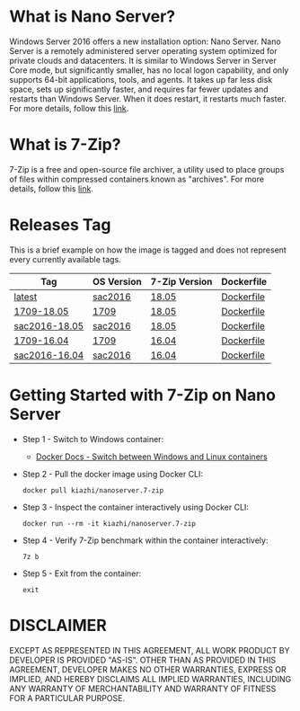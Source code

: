 # What is Nano Server?

Windows Server 2016 offers a new installation option: Nano Server. Nano Server is a remotely administered server operating system optimized for private clouds and datacenters. It is similar to Windows Server in Server Core mode, but significantly smaller, has no local logon capability, and only supports 64-bit applications, tools, and agents. It takes up far less disk space, sets up significantly faster, and requires far fewer updates and restarts than Windows Server. When it does restart, it restarts much faster. For more details, follow this [link](https://docs.microsoft.com/en-us/windows-server/get-started/getting-started-with-nano-server).

# What is 7-Zip?

7-Zip is a free and open-source file archiver, a utility used to place groups of files within compressed containers known as "archives". For more details, follow this [link](https://www.7-zip.org/).

# Releases Tag

This is a brief example on how the image is tagged and does not represent every currently available tags.

| Tag | OS Version | 7-Zip Version | Dockerfile |
| -- | -- | -- | -- |
| [latest](https://hub.docker.com/r/kiazhi/nanoserver.rethinkdb/tags/) | [sac2016](https://hub.docker.com/r/microsoft/nanoserver/) | [18.05](https://www.7-zip.org/download.html) | [Dockerfile](https://github.com/kiazhi/Windows-Containers/tree/master/dockerfiles/nanoserver/7-zip/sac2016-18.05/Dockerfile) |
| [1709-18.05](https://hub.docker.com/r/kiazhi/nanoserver.rethinkdb/tags/) | [1709](https://hub.docker.com/r/microsoft/nanoserver/) | [18.05](https://www.7-zip.org/download.html) | [Dockerfile](https://github.com/kiazhi/Windows-Containers/tree/master/dockerfiles/nanoserver/7-zip/1709-18.05/Dockerfile) |
| [sac2016-18.05](https://hub.docker.com/r/kiazhi/nanoserver.rethinkdb/tags/) | [sac2016](https://hub.docker.com/r/microsoft/nanoserver/) | [18.05](https://www.7-zip.org/download.html) | [Dockerfile](https://github.com/kiazhi/Windows-Containers/tree/master/dockerfiles/nanoserver/7-zip/sac2016-18.05/Dockerfile) |
| [1709-16.04](https://hub.docker.com/r/kiazhi/nanoserver.rethinkdb/tags/) | [1709](https://hub.docker.com/r/microsoft/nanoserver/) | [16.04](https://www.7-zip.org/download.html) | [Dockerfile](https://github.com/kiazhi/Windows-Containers/tree/master/dockerfiles/nanoserver/7-zip/1709-16.04/Dockerfile) |
| [sac2016-16.04](https://hub.docker.com/r/kiazhi/nanoserver.rethinkdb/tags/) | [sac2016](https://hub.docker.com/r/microsoft/nanoserver/) | [16.04](https://www.7-zip.org/download.html) | [Dockerfile](https://github.com/kiazhi/Windows-Containers/tree/master/dockerfiles/nanoserver/7-zip/sac2016-16.04/Dockerfile) |


# Getting Started with 7-Zip on Nano Server

- Step 1 - Switch to Windows container:
    - [Docker Docs - Switch between Windows and Linux containers](https://docs.docker.com/docker-for-windows/#switch-between-windows-and-linux-containers)


- Step 2 - Pull the docker image using Docker CLI:

    ```shell
    docker pull kiazhi/nanoserver.7-zip
    ```


- Step 3 - Inspect the container interactively using Docker CLI:

    ```shell
    docker run --rm -it kiazhi/nanoserver.7-zip
    ```


- Step 4 - Verify 7-Zip benchmark within the container interactively:

    ```shell
    7z b
    ```


- Step 5 - Exit from the container:

    ```shell
    exit
    ```


# DISCLAIMER

EXCEPT AS REPRESENTED IN THIS AGREEMENT, ALL WORK PRODUCT BY DEVELOPER IS PROVIDED "AS-IS". OTHER THAN AS PROVIDED IN THIS AGREEMENT, DEVELOPER MAKES NO OTHER WARRANTIES, EXPRESS OR IMPLIED, AND HEREBY DISCLAIMS ALL IMPLIED WARRANTIES, INCLUDING ANY WARRANTY OF MERCHANTABILITY AND WARRANTY OF FITNESS FOR A PARTICULAR PURPOSE.
